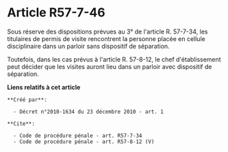# Article R57-7-46

Sous réserve des dispositions prévues au 3° de l'article R. 57-7-34, les titulaires de permis de visite rencontrent la
personne placée en cellule disciplinaire dans un parloir sans dispositif de séparation. 

Toutefois, dans les cas prévus à l'article R. 57-8-12, le chef d'établissement peut décider que les visites auront lieu dans
un parloir avec dispositif de séparation.

**Liens relatifs à cet article**

	**Créé par**:

	  - Décret n°2010-1634 du 23 décembre 2010 - art. 1

	**Cite**:

	  - Code de procédure pénale - art. R57-7-34
	  - Code de procédure pénale - art. R57-8-12 (V)
